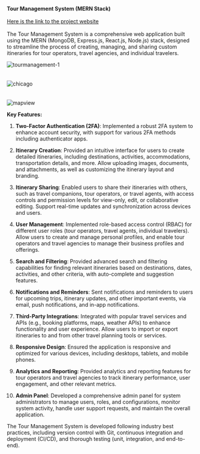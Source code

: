 **Tour Management System (MERN Stack)**
<br>
<br>
<a href="https://main--polite-dolphin-fce22b.netlify.app/home"> Here is the link to the project website</a>
<br>
<br>
The Tour Management System is a comprehensive web application built using the MERN (MongoDB, Express.js, React.js, Node.js) stack, designed to streamline the process of creating, managing, and sharing custom itineraries for tour operators, travel agencies, and individual travelers.

![tourmanagement-1](https://github.com/supernova2001/TMS/assets/44167497/f31849c7-52a8-4576-b551-7c882212476d)
<br>
<br>
<br>
![chicago](https://github.com/supernova2001/TMS/assets/44167497/83e76301-21f8-4b4d-84bc-bbf463ccf81b)
<br>
<br>
<br>
![mapview](https://github.com/supernova2001/TMS/assets/44167497/5a744b51-b1b3-44d5-ba5e-c186908bf18e)


**Key Features:**

1. **Two-Factor Authentication (2FA)**: Implemented a robust 2FA system to enhance account security, with support for various 2FA methods including authenticator apps.

2. **Itinerary Creation**: Provided an intuitive interface for users to create detailed itineraries, including destinations, activities, accommodations, transportation details, and more. Allow uploading images, documents, and attachments, as well as customizing the itinerary layout and branding.

3. **Itinerary Sharing**: Enabled users to share their itineraries with others, such as travel companions, tour operators, or travel agents, with access controls and permission levels for view-only, edit, or collaborative editing. Support real-time updates and synchronization across devices and users.

4. **User Management**: Implemented role-based access control (RBAC) for different user roles (tour operators, travel agents, individual travelers). Allow users to create and manage personal profiles, and enable tour operators and travel agencies to manage their business profiles and offerings.

5. **Search and Filtering**: Provided advanced search and filtering capabilities for finding relevant itineraries based on destinations, dates, activities, and other criteria, with auto-complete and suggestion features.

6. **Notifications and Reminders**: Sent notifications and reminders to users for upcoming trips, itinerary updates, and other important events, via email, push notifications, and in-app notifications.

7. **Third-Party Integrations**: Integrated with popular travel services and APIs (e.g., booking platforms, maps, weather APIs) to enhance functionality and user experience. Allow users to import or export itineraries to and from other travel planning tools or services.

8. **Responsive Design**: Ensured the application is responsive and optimized for various devices, including desktops, tablets, and mobile phones.

9. **Analytics and Reporting**: Provided analytics and reporting features for tour operators and travel agencies to track itinerary performance, user engagement, and other relevant metrics.

10. **Admin Panel**: Developed a comprehensive admin panel for system administrators to manage users, roles, and configurations, monitor system activity, handle user support requests, and maintain the overall application.

The Tour Management System is developed following industry best practices, including version control with Git, continuous integration and deployment (CI/CD), and thorough testing (unit, integration, and end-to-end).
